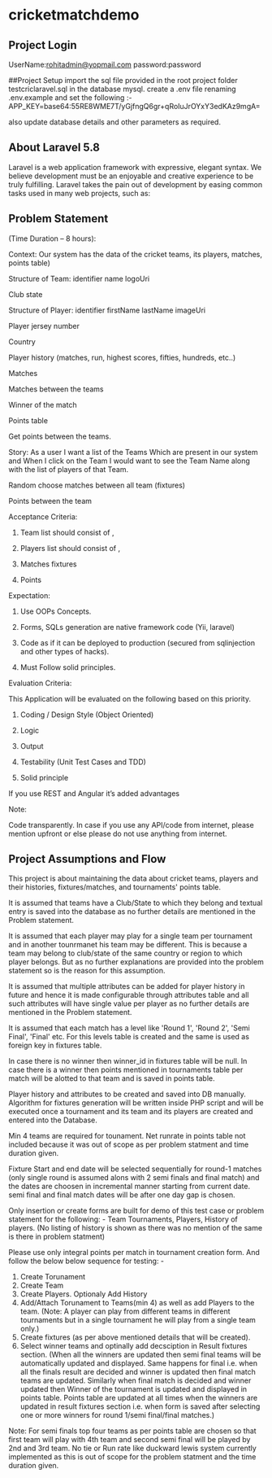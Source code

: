 # cricketmatchdemo
## Project Login
UserName:rohitadmin@yopmail.com
password:password

##Project Setup
import the sql file provided in the root project folder testcriclaravel.sql in the database mysql.
create a .env file renaming .env.example and set the following :-
APP_KEY=base64:55RE8WME7T/yGjfngQ6gr+qRoIuJrOYxY3edKAz9mgA=

also update database details and other parameters as required. 

## About Laravel 5.8

Laravel is a web application framework with expressive, elegant syntax. We believe development must be an enjoyable and creative experience to be truly fulfilling. Laravel takes the pain out of development by easing common tasks used in many web projects, such as:

## Problem Statement 
(Time Duration – 8 hours): 

Context: Our system has the data of the cricket teams, its players, matches, points table)

 

Structure of Team:
identifier 
name
logoUri

Club state

Structure of Player:
identifier
firstName
lastName
imageUri

Player jersey number

Country

Player history (matches, run, highest scores, fifties, hundreds, etc..)

Matches

Matches between the teams

Winner of the match

Points table

Get points between the teams.


Story: As a user I want a list of the Teams Which are present in our system and When I click on the Team I would want to see the Team Name along with the list of players of that Team.

Random choose matches between all team (fixtures)

 

Points between the team


Acceptance Criteria:
1. Team list should consist of <logo>, <Team Name>
2. Players list should consist of <image>, <lastName> <firstName>

3. Matches fixtures 

4. Points 

 

 Expectation: 

1. Use OOPs Concepts.

2. Forms, SQLs generation are native framework code (Yii, laravel)

3. Code as if it can be deployed to production (secured from sqlinjection and other types of hacks).

4. Must Follow solid principles.

 

 Evaluation Criteria:

 

This Application will be evaluated on the following based on this priority.

1. Coding / Design Style (Object Oriented)

2. Logic

3. Output

4. Testability (Unit Test Cases and TDD)

5. Solid principle

 

 If you use REST and Angular it’s added advantages

 

Note:

 

Code transparently. In case if you use any API/code from internet, please mention upfront or else please do not use anything from internet.
## Project Assumptions and Flow

This project is about maintaining the data about cricket teams, players and their histories, fixtures/matches, and tournaments' points table.

It is assumed that teams have a Club/State to which they belong and textual entry is saved into the database as no further details are mentioned in the Problem statement.

It is assumed that each player may play for a single team per tournament and in another tounrmanet his team may be different. This is because a team may belong to club/state of the same country or region to which player belongs. But as no further explanations are provided into the problem statement so is the reason for this assumption.

It is assumed that multiple attributes can be added for player history in future and hence it is made configurable through attributes table and all such attributes will have single value per player as no further details are mentioned in the Problem statement.

It is assumed that each match has a level like 'Round 1', 'Round 2', 'Semi Final', 'Final' etc. For this levels table is created and the same is used as foreign key in fixtures table.

In case there is no winner then winner_id in fixtures table will be null. In case there is a winner then points mentioned in tournaments table per match will be alotted to that team and is saved in points table.

Player history and attributes to be created and saved into DB manually.
Algorithm for fixtures generation will be written inside PHP script and will be executed once a tournament and its team and its players are created and entered into the Database.

Min 4 teams are required for tounament.
Net runrate in points table not included because it was out of scope as per problem statment and time duration given.

Fixture Start and end date will be selected sequentially for round-1 matches (only single round is assumed alons with 2 semi finals and final match) and the dates are choosen in incremental manner starting from current date. semi final and final match dates will be after one day gap is chosen.

Only insertion or create forms are built for demo of this test case or problem statement for the following: -
Team 
Tournaments,
Players,
History of players. (No listing of history is shown as there was no mention of the same is there in problem statment)

Please use only integral points per match in tournament creation form. And follow the below below sequence for testing: -
1. Create Torunament
2. Create Team
3. Create Players. Optionaly Add History
4. Add/Attach Torunament to Teams(min 4) as well as add Players to the team. (Note: A player can play from different teams in different tournaments but in a single tournament he will play from a single team only.)
5. Create fixtures (as per above mentioned details that will be created).
6. Select winner teams and optinally add decsciption in Result fixtures section. (When all the winners are updated then semi final teams will be automatically updated and displayed. Same happens for final i.e. when all the finals result are decided and winner is updated then final match teams are updated. Similarly when final match is decided and winner updated then Winner of the tournament is updated and displayed in points table. Points table are updated at all times when the winners are updated in result fixtures section i.e. when form is saved after selecting one or more winners for round 1/semi final/final matches.)

Note: For semi finals top four teams as per points table are chosen so that first team will play with 4th team and second semi final will be played by 2nd and 3rd team. No tie or Run rate like duckward lewis system currently implemented as this is out of scope for the problem statment and the time duration given.
 

